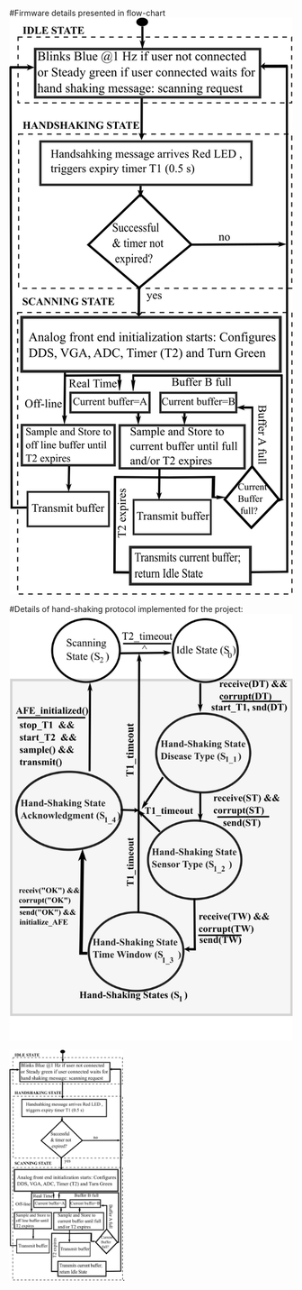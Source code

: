 
#Firmware details presented in flow-chart
![Flow chart of the Firmware Implemented](https://github.com/zamansabbir/NSF_Scanner_For_SCC/blob/master/Flowchart3_largeFont2.png)

#Details of hand-shaking protocol implemented for the project: 
![FSM handshaking](https://github.com/zamansabbir/NSF_Scanner_For_SCC/blob/master/Handshaking_Protocols_4_largeFont.png)

<img src="https://github.com/zamansabbir/NSF_Scanner_For_SCC/blob/master/Flowchart3_largeFont2.png" width="40%">.
